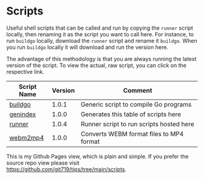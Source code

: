 # Scripts
Useful shell scripts that can be called and run by copying the `runner` script locally, then renaming it as the script you want to call here. For instance, to run `buildgo` locally, download the `runner` script and rename it `buildgo`. When you run `buildgo` locally it will download and run the version here.

The advantage of this methodology is that you are always running the latest version of the script. To view the actual, raw script, you can click on the respective link.

| Script Name | Version    | Comment               |
|-------------|------------|-----------------------|
| [buildgo](./buildgo) | 1.0.1      | Generic script to compile Go programs |
| [genindex](./genindex) | 1.0.0      | Generates this table of scripts here |
| [runner](./runner) | 1.0.4      | Runner script to run scripts hosted here |
| [webm2mp4](./webm2mp4) | 1.0.0      | Converts WEBM format files to MP4 format |

This is my Github Pages view, which is plain and simple. If you prefer the source repo view please visit <https://github.com/git719/tips/tree/main/scripts>.

